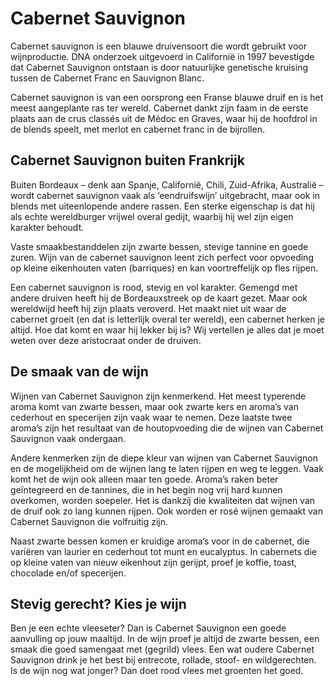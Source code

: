# Cabernet Sauvignon
Cabernet sauvignon is een blauwe druivensoort die wordt gebruikt voor wijnproductie. DNA onderzoek uitgevoerd in Californië in 1997 bevestigde dat Cabernet Sauvignon ontstaan is door natuurlijke genetische kruising tussen de Cabernet Franc en Sauvignon Blanc.

Cabernet sauvignon is van een oorsprong een Franse blauwe druif en is het meest aangeplante ras ter wereld. Cabernet dankt zijn faam in de eerste plaats aan de crus classés uit de Médoc en Graves, waar hij de hoofdrol in de blends speelt, met merlot en cabernet franc in de bijrollen. 

##  Cabernet Sauvignon buiten Frankrijk
Buiten Bordeaux – denk aan Spanje, Californië, Chili, Zuid-Afrika, Australië – wordt cabernet sauvignon vaak als ‘eendruifswijn’ uitgebracht, maar ook in blends met uiteenlopende andere rassen. Een sterke eigenschap is dat hij als echte wereldburger vrijwel overal gedijt, waarbij hij wel zijn eigen karakter behoudt. 

Vaste smaakbestanddelen zijn zwarte bessen, stevige tannine en goede zuren. Wijn van de cabernet sauvignon leent zich perfect voor opvoeding op kleine eikenhouten vaten (barriques) en kan voortreffelijk op fles rijpen.

Een cabernet sauvignon is rood, stevig en vol karakter. Gemengd met andere druiven heeft hij de Bordeauxstreek op de kaart gezet. Maar ook wereldwijd heeft hij zijn plaats veroverd. Het maakt niet uit waar de cabernet groeit (en dat is letterlijk overal ter wereld), een cabernet herken je altijd. Hoe dat komt en waar hij lekker bij is? Wij vertellen je alles dat je moet weten over deze aristocraat onder de druiven.

## De smaak van de wijn
Wijnen van Cabernet Sauvignon zijn kenmerkend. Het meest typerende aroma komt van zwarte bessen, maar ook zwarte kers en aroma’s van cederhout en specerijen zijn vaak waar te nemen. Deze laatste twee aroma’s zijn het resultaat van de houtopvoeding die de wijnen van Cabernet Sauvignon vaak ondergaan. 

Andere kenmerken zijn de diepe kleur van wijnen van Cabernet Sauvignon en de mogelijkheid om de wijnen lang te laten rijpen en weg te leggen. Vaak komt het de wijn ook alleen maar ten goede. Aroma’s raken beter geïntegreerd en de tannines, die in het begin nog vrij hard kunnen overkomen, worden soepeler. Het is dankzij die kwaliteiten dat wijnen van de druif ook zo lang kunnen rijpen. Ook worden er rosé wijnen gemaakt van Cabernet Sauvignon die volfruitig zijn.

Naast zwarte bessen komen er kruidige aroma’s voor in de cabernet, die variëren van laurier en cederhout tot munt en eucalyptus. In cabernets die op kleine vaten van nieuw eikenhout zijn gerijpt, proef je koffie, toast, chocolade en/of specerijen.

## Stevig gerecht? Kies je wijn
Ben je een echte vleeseter? Dan is Cabernet Sauvignon een goede aanvulling op jouw maaltijd. In de wijn proef je altijd de zwarte bessen, een smaak die goed samengaat met (gegrild) vlees. Een wat oudere Cabernet Sauvignon drink je het best bij entrecote, rollade, stoof- en wildgerechten. Is de wijn nog wat jonger? Dan doet rood vlees met groenten het goed.
